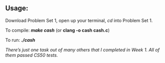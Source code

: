 ## Usage:
Download Problem Set 1, open up your terminal, _cd_ into Problem Set 1.

To compile: **_make cash_** (or **clang -o cash cash.c**)

To run: **_./cash_**

_There’s just one task out of many others that I completed in Week 1._ _All of them passed CS50 tests._
